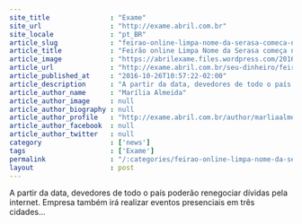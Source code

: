 ```yaml
---
site_title               : "Exame"
site_url                 : "http://exame.abril.com.br"
site_locale              : "pt_BR"
article_slug             : "feirao-online-limpa-nome-da-serasa-comeca-no-dia-8"
article_title            : "Feirão online Limpa Nome da Serasa começa no dia 8"
article_image            : "https://abrilexame.files.wordpress.com/2016/10/thinkstockphotos-482231187.jpg?quality=70&strip=all&w=680"
article_url              : "http://exame.abril.com.br/seu-dinheiro/feirao-online-limpa-nome-da-serasa-comeca-no-dia-8/"
article_published_at     : "2016-10-26T10:57:22-02:00"
article_description      : "A partir da data, devedores de todo o país poderão renegociar dívidas pela internet. Empresa também irá realizar eventos presenciais em três cidades..."
article_author_name      : "Marília Almeida"
article_author_image     : null
article_author_biography : null
article_author_profile   : "http://exame.abril.com.br/author/marliaalmeida/"
article_author_facebook  : null
article_author_twitter   : null
category                 : ['news']
tags                     : ['Exame']
permalink                : "/:categories/feirao-online-limpa-nome-da-serasa-comeca-no-dia-8/"
layout                   : post
---
```


A partir da data, devedores de todo o país poderão renegociar dívidas pela internet. Empresa também irá realizar eventos presenciais em três cidades...
